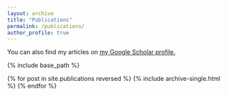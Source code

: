 ```yaml
---
layout: archive
title: "Publications"
permalink: /publications/
author_profile: true
---
```


  You can also find my articles on <u><a href="https://scholar.google.com/citations?user=wmkLERIAAAAJ&hl=zh-CN">my Google Scholar profile</a>.</u>


{% include base_path %}

{% for post in site.publications reversed %}
  {% include archive-single.html %}
{% endfor %}
